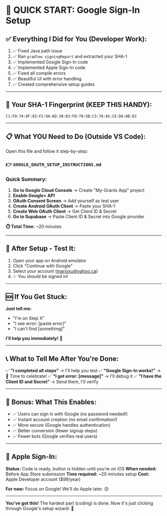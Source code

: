# 🚀 QUICK START: Google Sign-In Setup

## ✅ Everything I Did for You (Developer Work):

1. ✅ Fixed Java path issue
2. ✅ Ran `gradlew signingReport` and extracted your SHA-1
3. ✅ Implemented Google Sign-In code
4. ✅ Implemented Apple Sign-In code
5. ✅ Fixed all compile errors
6. ✅ Beautiful UI with error handling
7. ✅ Created comprehensive setup guides

---

## 🎯 Your SHA-1 Fingerprint (KEEP THIS HANDY):

```
C1:F9:7A:0F:63:F2:9A:6D:38:83:FD:70:5B:C3:78:A5:CE:DA:8B:83
```

---

## 📋 What YOU Need to Do (Outside VS Code):

Open this file and follow it step-by-step:
### 👉 **`GOOGLE_OAUTH_SETUP_INSTRUCTIONS.md`**

### Quick Summary:
1. **Go to Google Cloud Console** → Create "My-Grants App" project
2. **Enable Google+ API**
3. **OAuth Consent Screen** → Add yourself as test user
4. **Create Android OAuth Client** → Paste your SHA-1
5. **Create Web OAuth Client** → Get Client ID & Secret
6. **Go to Supabase** → Paste Client ID & Secret into Google provider

**⏱️ Total Time:** ~20 minutes

---

## 🧪 After Setup - Test It:

1. Open your app on Android emulator
2. Click "Continue with Google"
3. Select your account (marioxu@yahoo.ca)
4. ✨ You should be signed in!

---

## 🆘 If You Get Stuck:

**Just tell me:**
- "I'm on Step X"
- "I see error: [paste error]"
- "I can't find [something]"

**I'll help you immediately!** 💪

---

## 📞 What to Tell Me After You're Done:

✅ **"I completed all steps"** → I'll help you test
✅ **"Google Sign-In works!"** → 🎉 Time to celebrate!
✅ **"I got error: [message]"** → I'll debug it
✅ **"I have the Client ID and Secret"** → Send them, I'll verify

---

## 🎁 Bonus: What This Enables:

- ✅ Users can sign in with Google (no password needed!)
- ✅ Instant account creation (no email confirmation!)
- ✅ More secure (Google handles authentication)
- ✅ Better conversion (fewer signup steps)
- ✅ Fewer bots (Google verifies real users)

---

## 🍎 Apple Sign-In:

**Status:** Code is ready, button is hidden until you're on iOS
**When needed:** Before App Store submission
**Time required:** ~20 minutes setup
**Cost:** Apple Developer account ($99/year)

**For now:** Focus on Google! We'll do Apple later. 😊

---

**You've got this!** The hardest part (coding) is done. Now it's just clicking through Google's setup wizard. 🚀
